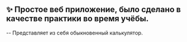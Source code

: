 ## ✨ Простое веб приложение, было сделано в качестве практики во время учёбы.
-- Представляет из себя обыкновенный калькулятор.
